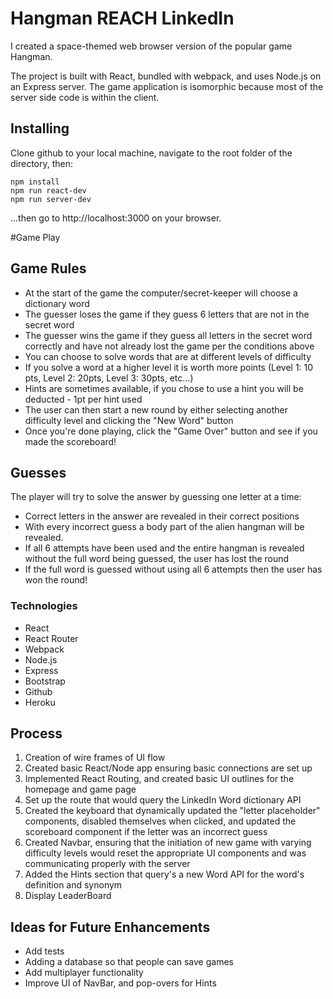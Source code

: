 # Hangman REACH LinkedIn

I created a space-themed web browser version of the popular game Hangman.

The project is built with React, bundled with webpack, and uses Node.js on an Express server. The game application is isomorphic because most of the server side code is within the client.

## Installing

Clone github to your local machine, navigate to the root folder of the directory, then:

```shell
npm install
npm run react-dev
npm run server-dev
```
...then go to http://localhost:3000 on your browser.

#Game Play
## Game Rules
-	At the start of the game the computer/secret-keeper will choose a dictionary word
-	The guesser loses the game if they guess 6 letters that are not in the secret word
-	The guesser wins the game if they guess all letters in the secret word correctly and have not already lost the game per the conditions above
-	You can choose to solve words that are at different levels of difficulty
-	If you solve a word at a higher level it is worth more points (Level 1: 10 pts, Level 2: 20pts, Level 3: 30pts, etc...)
-	Hints are sometimes available, if you chose to use a hint you will be deducted - 1pt per hint used
- The user can then start a new round by either selecting another difficulty level and clicking the "New Word" button
- Once you're done playing, click the "Game Over" button and see if you made the scoreboard!

## Guesses
The player will try to solve the answer by guessing one letter at a time:

- Correct letters in the answer are revealed in their correct positions
- With every incorrect guess a body part of the alien hangman will be revealed.
- If all 6 attempts have been used and the entire hangman is revealed without the full word being guessed, the user has lost the round
- If the full word is guessed without using all 6 attempts then the user has won the round!

### Technologies
- React
- React Router
- Webpack
- Node.js
- Express
- Bootstrap
- Github
- Heroku

## Process

1. Creation of wire frames of UI flow
2. Created basic React/Node app ensuring basic connections are set up
3. Implemented React Routing, and created basic UI outlines for the homepage and game page
4. Set up the route that would query the LinkedIn Word dictionary API
5. Created the keyboard that dynamically updated the "letter placeholder" components, disabled themselves when clicked, and updated the scoreboard component if the letter was an incorrect guess
6. Created Navbar, ensuring that the initiation of new game with varying difficulty levels would reset the appropriate UI components and was communicating properly with the server
7. Added the Hints section that query's a new Word API for the word's definition and synonym   
8. Display LeaderBoard


## Ideas for Future Enhancements

- Add tests
- Adding a database so that people can save games
- Add multiplayer functionality
- Improve UI of NavBar, and pop-overs for Hints
